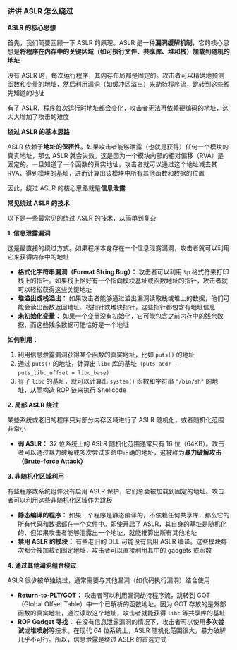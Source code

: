 ### 讲讲 ASLR 怎么绕过

**ASLR 的核心思想**

首先，我们简要回顾一下 ASLR 的原理。ASLR 是一种**漏洞缓解机制**，它的核心思想是**将程序在内存中的关键区域（如可执行文件、共享库、堆和栈）加载到随机的地址**

没有 ASLR 时，每次运行程序，其内存布局都是固定的。攻击者可以精确地预测函数和变量的地址，然后利用漏洞（如缓冲区溢出）来劫持程序流，跳转到这些预先知道的地址

有了 ASLR，程序每次运行时地址都会变化，攻击者无法再依赖硬编码的地址，这大大增加了攻击的难度

**绕过 ASLR 的基本思路**

ASLR 依赖于**地址的保密性**。如果攻击者能够泄露（也就是获得）任何一个模块的真实地址，那么 ASLR 就会失效。这是因为一个模块内部的相对偏移（RVA）是固定的。一旦知道了一个函数的真实地址，攻击者就可以通过这个地址减去其 RVA，得到模块的基址，进而计算出该模块中所有其他函数和数据的位置

因此，绕过 ASLR 的核心思路就是**信息泄露**

**常见绕过 ASLR 的技术**

以下是一些最常见的绕过 ASLR 的技术，从简单到复杂

**1. 信息泄露漏洞**

这是最直接的绕过方式。如果程序本身存在一个信息泄露漏洞，攻击者就可以利用它来获得内存中的地址

- **格式化字符串漏洞（Format String Bug）：** 攻击者可以利用 `%p` 格式符来打印栈上的指针。如果栈上恰好有一个指向模块基址或函数地址的指针，攻击者就可以轻松获得这些关键地址
- **堆溢出或栈溢出：** 如果攻击者能够通过溢出漏洞读取栈或堆上的数据，他们可能会读出函数返回地址、栈指针或堆块指针，这些指针都包含有地址信息
- **未初始化变量：** 如果一个变量没有初始化，它可能包含之前内存中的残余数据，而这些残余数据可能恰好是一个地址

**如何利用：**

1. 利用信息泄露漏洞获得某个函数的真实地址，比如 `puts()` 的地址
2. 通过 `puts()` 的地址，计算出 `libc` 库的基址（`puts_addr - puts_libc_offset = libc_base`）
3. 有了 `libc` 的基址，就可以计算出 `system()` 函数和字符串 `"/bin/sh"` 的地址，从而构造 ROP 链来执行 Shellcode

**2. 局部 ASLR 绕过**

某些系统或老旧的程序只对部分内存区域进行了 ASLR 随机化，或者随机化范围非常小

- **弱 ASLR：** 32 位系统上的 ASLR 随机化范围通常只有 16 位（64KB）。攻击者可以通过暴力破解或多次尝试来命中正确的地址，这被称为**暴力破解攻击（Brute-force Attack）**

**3. 非随机化区域利用**

有些程序或系统组件没有启用 ASLR 保护，它们总会被加载到固定的地址。攻击者可以利用这些非随机化区域作为跳板

- **静态编译的程序：** 如果一个程序是静态编译的，不依赖任何共享库，那么它的所有代码和数据都在一个文件中。即使开启了 ASLR，其自身的基址是随机化的，但如果攻击者能够泄露出一个地址，就能推算出所有其他地址
- **禁用 ASLR 的模块：** 有些老旧的 DLL 可能没有启用 ASLR 编译。这些模块每次都会被加载到固定地址，攻击者可以直接利用其中的 gadgets 或函数

**4. 通过其他漏洞组合绕过**

ASLR 很少被单独绕过，通常需要与其他漏洞（如代码执行漏洞）结合使用

- **Return-to-PLT/GOT：** 攻击者可以利用漏洞劫持程序流，跳转到 GOT（Global Offset Table）中一个已解析的函数地址。因为 GOT 存放的是外部函数的真实地址，通过读取这个地址，攻击者就能获得 `libc` 等共享库的基址
- **ROP Gadget 寻找：** 在没有信息泄露漏洞的情况下，攻击者可以使用**多次尝试**或**堆喷射**等技术。在现代 64 位系统上，ASLR 随机化范围很大，暴力破解几乎不可行。所以，信息泄露是绕过 ASLR 的首选方式